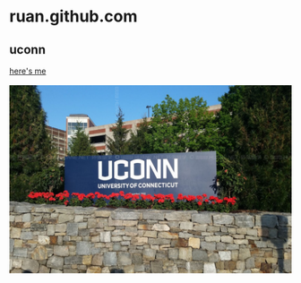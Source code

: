 # ruan.github.com
## uconn
[here's me](https://rhx2000.github.io/ruan.github.com/)
<img scr="https://github.com/rhx2000/ruan.github.com/assets/143003398/d5864775-6376-44fc-89a6-ca534441fc6e" width="10000">
![image](tupian.jpg)
